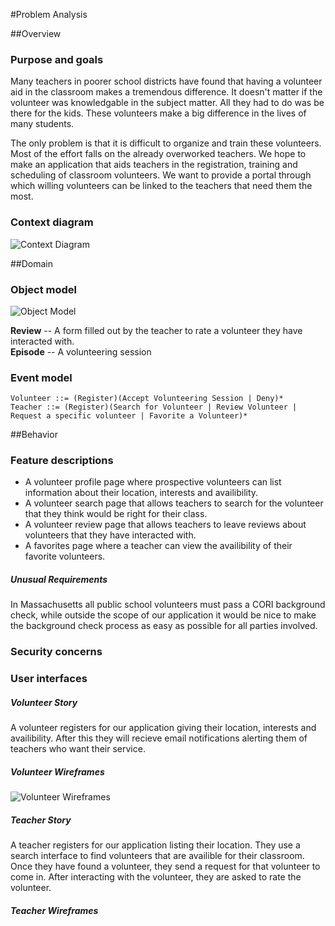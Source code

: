 #Problem Analysis

##Overview
### Purpose and goals
Many teachers in poorer school districts have found that having a volunteer aid in the classroom makes a tremendous difference. It doesn't matter if the volunteer was knowledgable in the subject matter. All they had to do was be there for the kids. These volunteers make a big difference in the lives of many students. 

The only problem is that it is difficult to organize and train these volunteers. Most of the effort falls on the already overworked teachers. We hope to make an application that aids teachers in the registration, training and scheduling of classroom volunteers. We want to provide a portal through which willing volunteers can be linked to the teachers that need them the most.

### Context diagram
![Context Diagram](http://www.gliffy.com/pubdoc/4068676/L.png)

##Domain
### Object model
![Object Model](http://www.gliffy.com/pubdoc/4068705/L.png)

**Review** -- A form filled out by the teacher to rate a volunteer they have interacted with.  
**Episode** -- A volunteering session


### Event model
    Volunteer ::= (Register)(Accept Volunteering Session | Deny)*
    Teacher ::= (Register)(Search for Volunteer | Review Volunteer | Request a specific volunteer | Favorite a Volunteer)*

##Behavior
### Feature descriptions
- A volunteer profile page where prospective volunteers can list information about their location, interests and availibility.
- A volunteer search page that allows teachers to search for the volunteer that they think would be right for their class.
- A volunteer review page that allows teachers to leave reviews about volunteers that they have interacted with.
- A favorites page where a teacher can view the availibility of their favorite volunteers.

##### Unusual Requirements
In Massachusetts all public school volunteers must pass a CORI background check, while outside the scope of our application it would be nice to make the background check process as easy as possible for all parties involved.

### Security concerns

### User interfaces
##### Volunteer Story
A volunteer registers for our application giving their location, interests and availibility. After this they will recieve email notifications alerting them of teachers who want their service. 

##### Volunteer Wireframes
![Volunteer Wireframes](https://raw.github.com/6170/cradles/master/deliverables/images/volunteer_mockups.png)
##### Teacher Story
A teacher registers for our application listing their location. They use a search interface to find volunteers that are availible for their classroom. Once they have found a volunteer, they send a request for that volunteer to come in. After interacting with the volunteer, they are asked to rate the volunteer.
##### Teacher Wireframes




